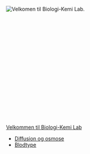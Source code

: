 ![Velkomen til Biologi-Kemi Lab.](https://s3-us-west-2.amazonaws.com/labster/wiki/media/Title.jpg "fig:Velkomen til Biologi-Kemi Lab.")\
\
\
\
\
\
\
\
\
\
\
\
\
\
\
\
\
\
\
[Velkommen til Biologi-Kemi
Lab](/wiki/Velkommen_til_Biologi-Kemi_Lab "wikilink")

-   [Diffusion og osmose](/wiki/Diffusion_og_osmose "wikilink")
-   [Blodtype](/wiki/Blodtype "wikilink")

